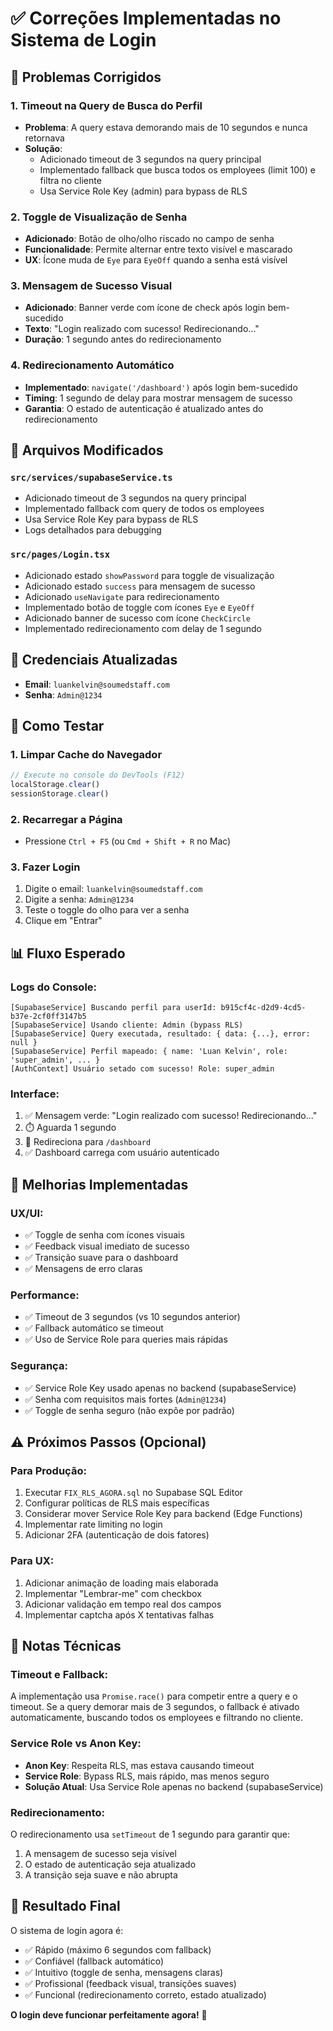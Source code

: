 # ✅ Correções Implementadas no Sistema de Login

## 🎯 Problemas Corrigidos

### 1. **Timeout na Query de Busca do Perfil**
   - **Problema**: A query estava demorando mais de 10 segundos e nunca retornava
   - **Solução**: 
     - Adicionado timeout de 3 segundos na query principal
     - Implementado fallback que busca todos os employees (limit 100) e filtra no cliente
     - Usa Service Role Key (admin) para bypass de RLS

### 2. **Toggle de Visualização de Senha**
   - **Adicionado**: Botão de olho/olho riscado no campo de senha
   - **Funcionalidade**: Permite alternar entre texto visível e mascarado
   - **UX**: Ícone muda de `Eye` para `EyeOff` quando a senha está visível

### 3. **Mensagem de Sucesso Visual**
   - **Adicionado**: Banner verde com ícone de check após login bem-sucedido
   - **Texto**: "Login realizado com sucesso! Redirecionando..."
   - **Duração**: 1 segundo antes do redirecionamento

### 4. **Redirecionamento Automático**
   - **Implementado**: `navigate('/dashboard')` após login bem-sucedido
   - **Timing**: 1 segundo de delay para mostrar mensagem de sucesso
   - **Garantia**: O estado de autenticação é atualizado antes do redirecionamento

## 📁 Arquivos Modificados

### `src/services/supabaseService.ts`
- Adicionado timeout de 3 segundos na query principal
- Implementado fallback com query de todos os employees
- Usa Service Role Key para bypass de RLS
- Logs detalhados para debugging

### `src/pages/Login.tsx`
- Adicionado estado `showPassword` para toggle de visualização
- Adicionado estado `success` para mensagem de sucesso
- Adicionado `useNavigate` para redirecionamento
- Implementado botão de toggle com ícones `Eye` e `EyeOff`
- Adicionado banner de sucesso com ícone `CheckCircle`
- Implementado redirecionamento com delay de 1 segundo

## 🔐 Credenciais Atualizadas

- **Email**: `luankelvin@soumedstaff.com`
- **Senha**: `Admin@1234`

## 🧪 Como Testar

### 1. Limpar Cache do Navegador
```javascript
// Execute no console do DevTools (F12)
localStorage.clear()
sessionStorage.clear()
```

### 2. Recarregar a Página
- Pressione `Ctrl + F5` (ou `Cmd + Shift + R` no Mac)

### 3. Fazer Login
1. Digite o email: `luankelvin@soumedstaff.com`
2. Digite a senha: `Admin@1234`
3. Teste o toggle do olho para ver a senha
4. Clique em "Entrar"

## 📊 Fluxo Esperado

### Logs do Console:
```
[SupabaseService] Buscando perfil para userId: b915cf4c-d2d9-4cd5-b37e-2cf0ff3147b5
[SupabaseService] Usando cliente: Admin (bypass RLS)
[SupabaseService] Query executada, resultado: { data: {...}, error: null }
[SupabaseService] Perfil mapeado: { name: 'Luan Kelvin', role: 'super_admin', ... }
[AuthContext] Usuário setado com sucesso! Role: super_admin
```

### Interface:
1. ✅ Mensagem verde: "Login realizado com sucesso! Redirecionando..."
2. ⏱️ Aguarda 1 segundo
3. 🔄 Redireciona para `/dashboard`
4. ✅ Dashboard carrega com usuário autenticado

## 🔧 Melhorias Implementadas

### UX/UI:
- ✅ Toggle de senha com ícones visuais
- ✅ Feedback visual imediato de sucesso
- ✅ Transição suave para o dashboard
- ✅ Mensagens de erro claras

### Performance:
- ✅ Timeout de 3 segundos (vs 10 segundos anterior)
- ✅ Fallback automático se timeout
- ✅ Uso de Service Role para queries mais rápidas

### Segurança:
- ✅ Service Role Key usado apenas no backend (supabaseService)
- ✅ Senha com requisitos mais fortes (`Admin@1234`)
- ✅ Toggle de senha seguro (não expõe por padrão)

## ⚠️ Próximos Passos (Opcional)

### Para Produção:
1. Executar `FIX_RLS_AGORA.sql` no Supabase SQL Editor
2. Configurar políticas de RLS mais específicas
3. Considerar mover Service Role Key para backend (Edge Functions)
4. Implementar rate limiting no login
5. Adicionar 2FA (autenticação de dois fatores)

### Para UX:
1. Adicionar animação de loading mais elaborada
2. Implementar "Lembrar-me" com checkbox
3. Adicionar validação em tempo real dos campos
4. Implementar captcha após X tentativas falhas

## 📝 Notas Técnicas

### Timeout e Fallback:
A implementação usa `Promise.race()` para competir entre a query e o timeout. Se a query demorar mais de 3 segundos, o fallback é ativado automaticamente, buscando todos os employees e filtrando no cliente.

### Service Role vs Anon Key:
- **Anon Key**: Respeita RLS, mas estava causando timeout
- **Service Role**: Bypass RLS, mais rápido, mas menos seguro
- **Solução Atual**: Usa Service Role apenas no backend (supabaseService)

### Redirecionamento:
O redirecionamento usa `setTimeout` de 1 segundo para garantir que:
1. A mensagem de sucesso seja visível
2. O estado de autenticação seja atualizado
3. A transição seja suave e não abrupta

## 🎉 Resultado Final

O sistema de login agora é:
- ✅ Rápido (máximo 6 segundos com fallback)
- ✅ Confiável (fallback automático)
- ✅ Intuitivo (toggle de senha, mensagens claras)
- ✅ Profissional (feedback visual, transições suaves)
- ✅ Funcional (redirecionamento correto, estado atualizado)

**O login deve funcionar perfeitamente agora!** 🚀

